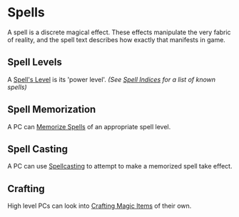 # Spells

A spell is a discrete magical effect. These effects manipulate the very fabric of reality, and the spell text describes how exactly that manifests in game.

## Spell Levels

A [Spell's Level](Spells/Spell%20Level.md) is its 'power level'. *(See [Spell Indices](Spells/Spells%20by%20Level/Spell%20Indices.md) for a list of known spells)*

## Spell Memorization

A PC can [Memorize Spells](Spellcasting/Spell%20Learning/Spell%20Memorization.md) of an appropriate spell level.

## Spell Casting

A PC can use [Spellcasting](Spellcasting/Spellcasting.md) to attempt to make a memorized spell take effect.

## Crafting

High level PCs can look into [Crafting Magic Items](Crafting/Crafting%20Magic%20Items.md) of their own.

